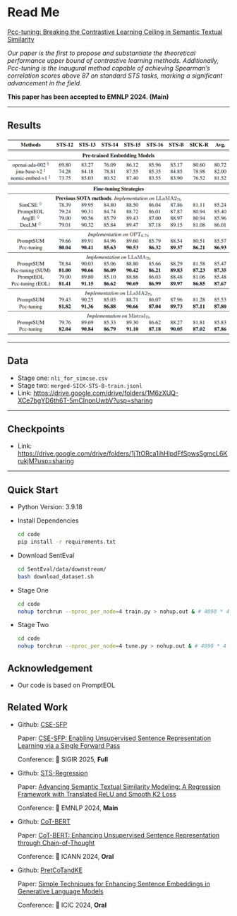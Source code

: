 # Read Me

[Pcc-tuning: Breaking the Contrastive Learning Ceiling in Semantic Textual Similarity](https://arxiv.org/abs/2406.09790)

_Our paper is the first to propose and substantiate the theoretical performance upper bound of contrastive learning methods. Additionally, Pcc-tuning is the inaugural method capable of achieving Spearman’s correlation scores above 87 on standard STS tasks, marking a significant advancement in the field._

__This paper has been accepted to EMNLP 2024. (Main)__

***

## Results

![main-table](images/main-results.png)

***

## Data

- Stage one: `nli_for_simcse.csv`
- Stage two: `merged-SICK-STS-B-train.jsonl`
- Link: https://drive.google.com/drive/folders/1M6zXUQ-XCe7bgYD6th6T-5mCInpnUwbV?usp=sharing

***

## Checkpoints

- Link: https://drive.google.com/drive/folders/1jTtORca1ihHlpdFfSpwsSgmcL6KrukjM?usp=sharing

***

## Quick Start

- Python Version: 3.9.18

- Install Dependencies

  ```bash
  cd code
  pip install -r requirements.txt
  ```

- Download SentEval

  ```bash
  cd SentEval/data/downstream/
  bash download_dataset.sh
  ```
  
- Stage One

  ```bash
  cd code
  nohup torchrun --nproc_per_node=4 train.py > nohup.out & # 4090 * 4
  ```

- Stage Two

  ```bash
  cd code
  nohup torchrun --nproc_per_node=4 tune.py > nohup.out & # 4090 * 4
  ```

## Acknowledgement

- Our code is based on PromptEOL

## Related Work

- Github: [CSE-SFP](https://github.com/ZBWpro/CSE-SFP)

  Paper: [CSE-SFP: Enabling Unsupervised Sentence Representation Learning via a Single Forward Pass](https://arxiv.org/abs/2505.00389)

  Conference: :star2: SIGIR 2025, **Full**

- Github: [STS-Regression](https://github.com/ZBWpro/STS-Regression)

  Paper: [Advancing Semantic Textual Similarity Modeling: A Regression Framework with Translated ReLU and Smooth K2 Loss](https://arxiv.org/abs/2406.05326)

  Conference: :star2: EMNLP 2024, **Main**
  
- Github: [CoT-BERT](https://github.com/ZBWpro/CoT-BERT)

  Paper: [CoT-BERT: Enhancing Unsupervised Sentence Representation through Chain-of-Thought](https://arxiv.org/abs/2309.11143) 

  Conference: :star2: ICANN 2024, **Oral**
  
- Github: [PretCoTandKE](https://github.com/ZBWpro/PretCoTandKE)

  Paper: [Simple Techniques for Enhancing Sentence Embeddings in Generative Language Models](https://arxiv.org/abs/2404.03921)​ 

  Conference: :star2: ICIC 2024, **Oral**
